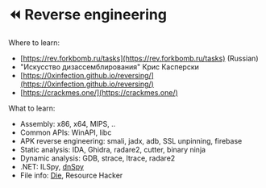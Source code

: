 # ⏪ Reverse engineering

Where to learn:

* [https://rev.forkbomb.ru/tasks](https://rev.forkbomb.ru/tasks) (Russian)
* "Искусство дизассемблирования" Крис Касперски
* [https://0xinfection.github.io/reversing/](https://0xinfection.github.io/reversing/)
* [https://crackmes.one/](https://crackmes.one/)



What to learn:

* Assembly: x86, x64, MIPS, ..
* Common APIs: WinAPI, libc
* APK reverse engineering: smali, jadx, adb, SSL unpinning, firebase
* Static analysis: IDA, Ghidra, radare2, cutter, binary ninja
* Dynamic analysis: GDB, strace, ltrace, radare2
* .NET: ILSpy, [dnSpy](https://github.com/dnSpy/dnSpy)
* File info: [Die](https://github.com/horsicq/Detect-It-Easy), Resource Hacker
